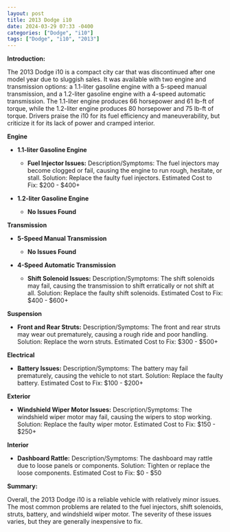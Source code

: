 ```yaml
---
layout: post
title: 2013 Dodge i10
date: 2024-03-29 07:33 -0400
categories: ["Dodge", "i10"]
tags: ["Dodge", "i10", "2013"]
---
```

**Introduction:**

The 2013 Dodge i10 is a compact city car that was discontinued after one model year due to sluggish sales. It was available with two engine and transmission options: a 1.1-liter gasoline engine with a 5-speed manual transmission, and a 1.2-liter gasoline engine with a 4-speed automatic transmission. The 1.1-liter engine produces 66 horsepower and 61 lb-ft of torque, while the 1.2-liter engine produces 80 horsepower and 75 lb-ft of torque. Drivers praise the i10 for its fuel efficiency and maneuverability, but criticize it for its lack of power and cramped interior.

**Engine**

* **1.1-liter Gasoline Engine**

    * **Fuel Injector Issues:** Description/Symptoms: The fuel injectors may become clogged or fail, causing the engine to run rough, hesitate, or stall. Solution: Replace the faulty fuel injectors. Estimated Cost to Fix: $200 - $400+

* **1.2-liter Gasoline Engine**

    * **No Issues Found**

**Transmission**

* **5-Speed Manual Transmission**

    * **No Issues Found**

* **4-Speed Automatic Transmission**

    * **Shift Solenoid Issues:** Description/Symptoms: The shift solenoids may fail, causing the transmission to shift erratically or not shift at all. Solution: Replace the faulty shift solenoids. Estimated Cost to Fix: $400 - $600+

**Suspension**

* **Front and Rear Struts:** Description/Symptoms: The front and rear struts may wear out prematurely, causing a rough ride and poor handling. Solution: Replace the worn struts. Estimated Cost to Fix: $300 - $500+

**Electrical**

* **Battery Issues:** Description/Symptoms: The battery may fail prematurely, causing the vehicle to not start. Solution: Replace the faulty battery. Estimated Cost to Fix: $100 - $200+

**Exterior**

* **Windshield Wiper Motor Issues:** Description/Symptoms: The windshield wiper motor may fail, causing the wipers to stop working. Solution: Replace the faulty wiper motor. Estimated Cost to Fix: $150 - $250+

**Interior**

* **Dashboard Rattle:** Description/Symptoms: The dashboard may rattle due to loose panels or components. Solution: Tighten or replace the loose components. Estimated Cost to Fix: $0 - $50

**Summary:**

Overall, the 2013 Dodge i10 is a reliable vehicle with relatively minor issues. The most common problems are related to the fuel injectors, shift solenoids, struts, battery, and windshield wiper motor. The severity of these issues varies, but they are generally inexpensive to fix.
